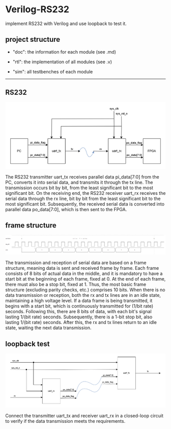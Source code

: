 # Verilog-RS232
implement RS232 with Verilog and use loopback to test it.

## project structure
- "doc": the information for each module (see .md)

- "rtl": the implementation of all modules (see .v)

- "sim": all testbenches of each module

***

## RS232
![rs232_module](https://github.com/KaihaoYuHW/Verilog-RS232/blob/main/doc/rs232_module.png)

The RS232 transmitter uart_tx receives parallel data pi_data[7:0] from the PC, converts it into serial data, and transmits it through the tx line. The transmission occurs bit by bit, from the least significant bit to the most significant bit. On the receiving end, the RS232 receiver uart_rx receives the serial data through the rx line, bit by bit from the least significant bit to the most significant bit. Subsequently, the received serial data is converted into parallel data po_data[7:0], which is then sent to the FPGA.
## frame structure
![rs232_frame_structure](https://github.com/KaihaoYuHW/Verilog-RS232/blob/main/doc/rs232_frame_structure.bmp)

The transmission and reception of serial data are based on a frame structure, meaning data is sent and received frame by frame. Each frame consists of 8 bits of actual data in the middle, and it is mandatory to have a start bit at the beginning of each frame, fixed at 0. At the end of each frame, there must also be a stop bit, fixed at 1. Thus, the most basic frame structure (excluding parity checks, etc.) comprises 10 bits. When there is no data transmission or reception, both the rx and tx lines are in an idle state, maintaining a high voltage level. If a data frame is being transmitted, it begins with a start bit, which is continuously transmitted for (1/bit rate) seconds. Following this, there are 8 bits of data, with each bit's signal lasting 1/(bit rate) seconds. Subsequently, there is a 1-bit stop bit, also lasting 1/(bit rate) seconds. After this, the rx and tx lines return to an idle state, waiting the next data transmission.
## loopback test
![rs232_loopback](https://github.com/KaihaoYuHW/Verilog-RS232/blob/main/doc/rs232_loopback.png)

Connect the transmitter uart_tx and receiver uart_rx in a closed-loop circuit to verify if the data transmission meets the requirements.
